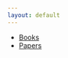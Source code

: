 ```yaml
---
layout: default
---
```



- [Books](https://juliussdev.github.io/books/index.md)
- [Papers](https://juliussdev.github.io/papers/index.md)
